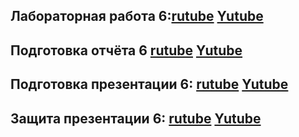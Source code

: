 ## Лабораторная работа 6:[rutube](https://rutube.ru/video/private/850dca529c0cad0321252f0b38c6254e/?p=irYtD-J28U8kX8RS4xmvrA) [Yutube](https://www.youtube.com/watch?v=AWfu5-szhso)
## Подготовка отчёта 6  [rutube](https://rutube.ru/video/private/850dca529c0cad0321252f0b38c6254e/?p=irYtD-J28U8kX8RS4xmvrA) [Yutube](https://www.youtube.com/watch?v=AWfu5-szhso)
## Подготовка презентации 6: [rutube](https://rutube.ru/video/private/850dca529c0cad0321252f0b38c6254e/?p=irYtD-J28U8kX8RS4xmvrA) [Yutube](https://www.youtube.com/watch?v=AWfu5-szhso)
## Защита презентации 6:  [rutube](https://rutube.ru/video/private/850dca529c0cad0321252f0b38c6254e/?p=irYtD-J28U8kX8RS4xmvrA) [Yutube](https://www.youtube.com/watch?v=AWfu5-szhso)
